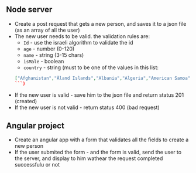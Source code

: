 ## Node server 
* Create a post request that gets a new person, and saves it to a json file (as an array of all the user)
* The new user needs to be valid. the validation rules are:
    * `Id` - use the israeli algorithm to validate the id
    * `age` - number (0-120)
    * `name` - string (3-15 chars)
    * `isMale` - boolean
    * `country` - string (must to be one of the values in this list:
    ```json
    ["Afghanistan","Åland Islands","Albania","Algeria","American Samoa","Andorra","Angola","Anguilla","Antarctica","Antigua and Barbuda","Argentina","Armenia","Aruba","Australia","Austria","Azerbaijan","Bahamas","Bahrain","Bangladesh","Barbados","Belarus","Belgium","Belize","Benin","Bermuda","Bhutan","Bolivia (Plurinational State of)","Bonaire, Sint Eustatius and Saba","Bosnia and Herzegovina","Botswana","Bouvet Island","Brazil","British Indian Ocean Territory","United States Minor Outlying Islands","Virgin Islands (British)","Virgin Islands (U.S.)","Brunei Darussalam","Bulgaria","Burkina Faso","Burundi","Cambodia","Cameroon","Canada","Cabo Verde","Cayman Islands","Central African Republic","Chad","Chile","China","Christmas Island","Cocos (Keeling) Islands","Colombia","Comoros","Congo","Congo (Democratic Republic of the)","Cook Islands","Costa Rica","Croatia","Cuba","Curaçao","Cyprus","Czech Republic","Denmark","Djibouti","Dominica","Dominican Republic","Ecuador","Egypt","El Salvador","Equatorial Guinea","Eritrea","Estonia","Ethiopia","Falkland Islands (Malvinas)","Faroe Islands","Fiji","Finland","France","French Guiana","French Polynesia","French Southern Territories","Gabon","Gambia","Georgia","Germany","Ghana","Gibraltar","Greece","Greenland","Grenada","Guadeloupe","Guam","Guatemala","Guernsey","Guinea","Guinea-Bissau","Guyana","Haiti","Heard Island and McDonald Islands","Holy See","Honduras","Hong Kong","Hungary","Iceland","India","Indonesia","Côte d'Ivoire","Iran (Islamic Republic of)","Iraq","Ireland","Isle of Man","Israel","Italy","Jamaica","Japan","Jersey","Jordan","Kazakhstan","Kenya","Kiribati","Kuwait","Kyrgyzstan","Lao People's Democratic Republic","Latvia","Lebanon","Lesotho","Liberia","Libya","Liechtenstein","Lithuania","Luxembourg","Macao","Macedonia (the former Yugoslav Republic of)","Madagascar","Malawi","Malaysia","Maldives","Mali","Malta","Marshall Islands","Martinique","Mauritania","Mauritius","Mayotte","Mexico","Micronesia (Federated States of)","Moldova (Republic of)","Monaco","Mongolia","Montenegro","Montserrat","Morocco","Mozambique","Myanmar","Namibia","Nauru","Nepal","Netherlands","New Caledonia","New Zealand","Nicaragua","Niger","Nigeria","Niue","Norfolk Island","Korea (Democratic People's Republic of)","Northern Mariana Islands","Norway","Oman","Pakistan","Palau","Palestine, State of","Panama","Papua New Guinea","Paraguay","Peru","Philippines","Pitcairn","Poland","Portugal","Puerto Rico","Qatar","Republic of Kosovo","Réunion","Romania","Russian Federation","Rwanda","Saint Barthélemy","Saint Helena, Ascension and Tristan da Cunha","Saint Kitts and Nevis","Saint Lucia","Saint Martin (French part)","Saint Pierre and Miquelon","Saint Vincent and the Grenadines","Samoa","San Marino","Sao Tome and Principe","Saudi Arabia","Senegal","Serbia","Seychelles","Sierra Leone","Singapore","Sint Maarten (Dutch part)","Slovakia","Slovenia","Solomon Islands","Somalia","South Africa","South Georgia and the South Sandwich Islands","Korea (Republic of)","South Sudan","Spain","Sri Lanka","Sudan","Suriname","Svalbard and Jan Mayen","Swaziland","Sweden","Switzerland","Syrian Arab Republic","Taiwan","Tajikistan","Tanzania, United Republic of","Thailand","Timor-Leste","Togo","Tokelau","Tonga","Trinidad and Tobago","Tunisia","Turkey","Turkmenistan","Turks and Caicos Islands","Tuvalu","Uganda","Ukraine","United Arab Emirates","United Kingdom of Great Britain and Northern Ireland","United States of America","Uruguay","Uzbekistan","Vanuatu","Venezuela (Bolivarian Republic of)","Viet Nam","Wallis and Futuna","Western Sahara","Yemen","Zambia","Zimbabwe"]
    ```)
* If the new user is valid - save him to the json file and return status 201 (created)
* If the new user is not valid - return status 400 (bad request)


## Angular project
* Create an angular app with a form that validates all the fields to create a new person
* If the user submited the form - and the form is valid, send the user to the server, and display to him wathear the request completed successfulu or not
        